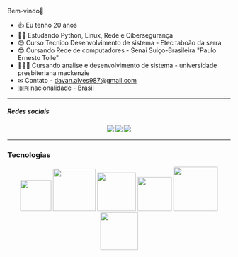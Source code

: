 Bem-vindo👋


- 👍 Eu tenho 20 anos
- 👨‍💻 Estudando Python, Linux, Rede e Cibersegurança
- 😎 Curso Tecnico Desenvolvimento de sistema - Etec taboão da serra
- 😎 Cursando Rede de computadores - Senai Suiço-Brasileira "Paulo Ernesto Tolle"
- 👨🏼‍🎓 Cursando analise e desenvolvimento de sistema - universidade presbiteriana mackenzie
- ✉ Contato - dayan.alves987@gmail.com
- :brazil: nacionalidade - Brasil


<hr>
<h5>Redes sociais<h5>
<div display:flex, align="center">
<img src="https://img.shields.io/badge/Gmail-D14836?style=for-the-badge&logo=gmail&logoColor=white">
<img src="https://img.shields.io/badge/GitHub-100000?style=for-the-badge&logo=github&logoColor=whitee">
<img src="https://img.shields.io/badge/LinkedIn-0077B5?style=for-the-badge&logo=linkedin&logoColor=white">
</div>
<hr>

<h3>Tecnologias</h3>
<div align="center">

<img width="70px" src="https://img.shields.io/badge/PHP-777BB4?style=for-the-badge&logo=php&logoColor=white" />
<img width="96px" src="https://img.shields.io/badge/Python-3776AB?style=for-the-badge&logo=python&logoColor=white" />
<img width="87px" src="https://img.shields.io/badge/HTML5-E34F26?style=for-the-badge&logo=html5&logoColor=white" />
<img width="77px" src="https://img.shields.io/badge/CSS3-1572B6?style=for-the-badge&logo=css3&logoColor=white" />
<img width="100px" src="https://img.shields.io/badge/MySQL-00000F?style=for-the-badge&logo=mysql&logoColor=white" />
<img width="85px" src="https://img.shields.io/badge/Linux-FCC624?style=for-the-badge&logo=linux&logoColor=black" />
   
          
          
          
